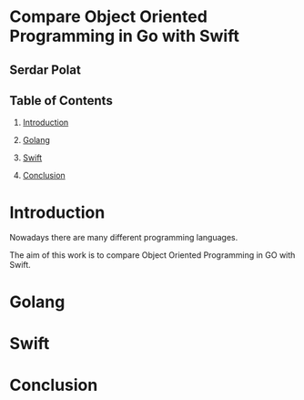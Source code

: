 # Compare Object Oriented Programming in Go with Swift
## Serdar Polat

## Table of Contents
1. [Introduction](#1-Introduction)




2. [Golang](#Golang)

3. [Swift](#Swift)

4. [Conclusion](#Conclusion)

# Introduction
Nowadays there are many different programming languages.


The aim of this work is to compare Object Oriented Programming in GO with Swift.

# Golang

# Swift

# Conclusion

